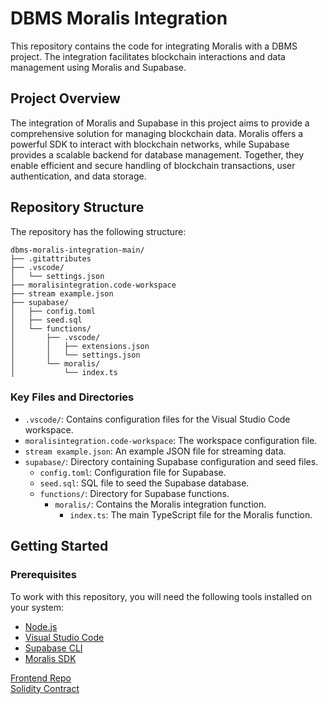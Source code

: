 # DBMS Moralis Integration

This repository contains the code for integrating Moralis with a DBMS project. The integration facilitates blockchain interactions and data management using Moralis and Supabase.

## Project Overview

The integration of Moralis and Supabase in this project aims to provide a comprehensive solution for managing blockchain data. Moralis offers a powerful SDK to interact with blockchain networks, while Supabase provides a scalable backend for database management. Together, they enable efficient and secure handling of blockchain transactions, user authentication, and data storage.

## Repository Structure

The repository has the following structure:

```
dbms-moralis-integration-main/
├── .gitattributes
├── .vscode/
│   └── settings.json
├── moralisintegration.code-workspace
├── stream example.json
├── supabase/
│   ├── config.toml
│   ├── seed.sql
│   └── functions/
│       ├── .vscode/
│       │   ├── extensions.json
│       │   └── settings.json
│       └── moralis/
│           └── index.ts
```

### Key Files and Directories

- `.vscode/`: Contains configuration files for the Visual Studio Code workspace.
- `moralisintegration.code-workspace`: The workspace configuration file.
- `stream example.json`: An example JSON file for streaming data.
- `supabase/`: Directory containing Supabase configuration and seed files.
  - `config.toml`: Configuration file for Supabase.
  - `seed.sql`: SQL file to seed the Supabase database.
  - `functions/`: Directory for Supabase functions.
    - `moralis/`: Contains the Moralis integration function.
      - `index.ts`: The main TypeScript file for the Moralis function.

## Getting Started

### Prerequisites

To work with this repository, you will need the following tools installed on your system:

- [Node.js](https://nodejs.org/)
- [Visual Studio Code](https://code.visualstudio.com/)
- [Supabase CLI](https://supabase.com/docs/guides/cli)
- [Moralis SDK](https://moralis.io/)

[Frontend Repo](https://github.com/vigneshsnaik/dbms-miniproject-frontend)
<br>
[Solidity Contract](https://github.com/Arshad-3/dbms-web3-contract)
